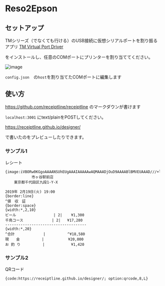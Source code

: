 # Reso2Epson
## セットアップ

TMシリーズ（でなくても行ける）のUSB接続に仮想シリアルポートを割り振るアプリ
[TM Virtual Port Driver](https://www.epson.jp/dl_soft/readme/33041.htm)

をインストールし、任意のCOMポートにプリンターを割り当ててください。

![image](https://hackmd.io/_uploads/ryw12FYSA.png)

`config.json`　の`host`を割り当てたCOMポートに編集します

## 使い方

https://github.com/receiptline/receiptline のマークダウンが書けます


`localhost:3001` にtext/plainをPOSTしてください。

https://receiptline.github.io/designer/

で書いたのをプレビューしたりできます。

### サンプル1
レシート
```
{image:iVBORw0KGgoAAAANSUhEUgAAAIAAAAAwAQMAAADjOuD9AAAABlBMVEUAAAD///+l2Z/dAAAAZklEQVQoz2P4jwYYRrrABwYGOwYG5gMMDBUMDPxAgQcMDDJAgQYGhgJcAv//yMj//9/8//+HerAZRAsAzUASAJoGMhRF4AC6ANCIAhQz8AkAXQoUOIDidBQBkG8hAj8gAqPJAa8AAGjulhOsX97yAAAAAElFTkSuQmCC}
            市ヶ谷駅前店
    東京都千代田区九段1-Y-X

2019年 2月19日(火) 19:00
{border:line}
^領　収　証
{border:space}
{width:*,2,10}
ビール                 | 2|    ¥1,300
千鳥コース             | 2|   ¥17,280
-------------------------------------
{width:*,20}
^合計             |          ^¥18,580
現　　金          |           ¥20,000
お 釣 り          |            ¥1,420

```

### サンプル2
QRコード
```
{code:https://receiptline.github.io/designer/; option:qrcode,8,L}
```